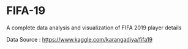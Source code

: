 # FIFA-19
A complete data analysis and visualization of FIFA 2019 player details 

Data Source : https://www.kaggle.com/karangadiya/fifa19
